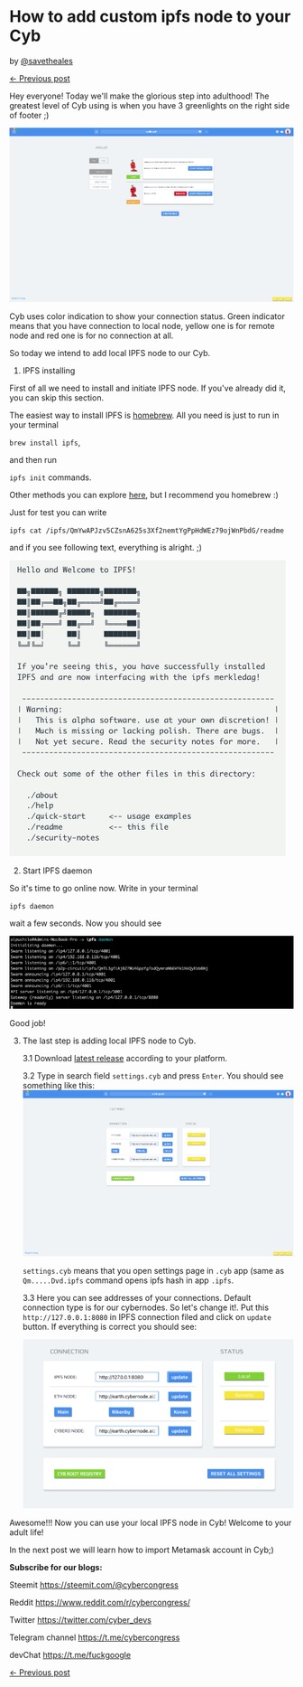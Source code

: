 # How to add custom ipfs node to your Cyb

by [@savetheales](cyb://0x00CA47db1BE92C1072e973fd8DC4A082f7d70214.eth)

[← Previous post](https://steemit.com/web3/@savetheales/how-to-open-ipfs-link-using-cyb)

Hey everyone! Today we'll make the glorious step into adulthood! The greatest level of Cyb using is when you have 3 greenlights on the right side of footer ;)

![](1.png)

Cyb uses color indication to show your connection status. Green indicator means that you have connection to local node, yellow one is for remote node and red one is for no connection at all.

So today we intend to add local IPFS node to our Cyb.


1. IPFS installing

First of all we need to install and initiate IPFS node. If you've  already did it, you can skip this section.

The easiest way to install IPFS is [homebrew](https://docs.brew.sh/Installation). All you need is just to run in your terminal

`brew install ipfs`,

 and then run

 `ipfs init` commands.

Other methods you can explore [here](https://docs.ipfs.io/introduction/install/), but I recommend you homebrew :)

Just for test you can write

`ipfs cat /ipfs/QmYwAPJzv5CZsnA625s3Xf2nemtYgPpHdWEz79ojWnPbdG/readme`

and if you see following text, everything is alright. ;)

![result](2.png)

2. Start IPFS daemon

So it's time to go online now. Write in your terminal

`ipfs daemon`

wait a few seconds. Now you should see

![daemon](3.png)

Good job!

3. The last step is adding local IPFS node to Cyb.

    3.1 Download [latest release](https://github.com/cybercongress/cyb/releases) according to your platform.

    3.2 Type in search field `settings.cyb` and press `Enter`. You should see something like this:
    ![result](4.png)

    `settings.cyb` means that you open settings page in `.сyb` app (same as `Qm.....Dvd.ipfs` command opens ipfs hash in app `.ipfs`.

    3.3 Here you can see addresses of your connections. Default connection type is for our cybernodes. So let's change it!. Put this `http://127.0.0.1:8080` in IPFS connection filed and click on `update` button. If everything is correct you should see:

    ![](5.png)

Awesome!!! Now you can use your local IPFS node in Cyb!
Welcome to your adult life!

In the next post we will learn how to import Metamask account in Cyb;)

**Subscribe for our blogs:**

Steemit https://steemit.com/@cybercongress

Reddit https://www.reddit.com/r/cybercongress/

Twitter https://twitter.com/cyber_devs

Telegram channel https://t.me/cybercongress

devChat https://t.me/fuckgoogle

[← Previous post](https://steemit.com/web3/@savetheales/how-to-open-ipfs-link-using-cyb)
